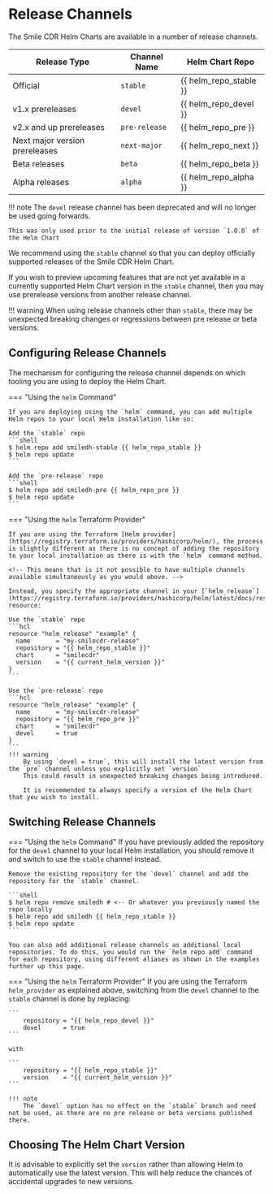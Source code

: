 # Release Channels

The Smile CDR Helm Charts are available in a number of release channels.

| Release Type | Channel Name | Helm Chart Repo |
| ------------ | ------------ | --------------- |
| Official | `stable` | {{ helm_repo_stable }} |
| v1.x prereleases | `devel` | {{ helm_repo_devel }} |
| v2.x and up prereleases | `pre-release` | {{ helm_repo_pre }} |
| Next major version prereleases | `next-major` | {{ helm_repo_next }} |
| Beta releases | `beta` | {{ helm_repo_beta }} |
| Alpha releases | `alpha` | {{ helm_repo_alpha }} |

!!! note
    The `devel` release channel has been deprecated and will no longer be used going forwards.

    This was only used prior to the initial release of version `1.0.0` of the Helm Chart

We recommend using the `stable` channel so that you can deploy officially supported releases of the Smile CDR Helm Chart.

If you wish to preview upcoming features that are not yet available in a currently supported Helm Chart version in the `stable` channel, then you may use prerelease versions from another release channel.

!!! warning
    When using release channels other than `stable`, there may be unexpected breaking changes or regressions between pre release or beta versions.

## Configuring Release Channels

The mechanism for configuring the release channel depends on which tooling you are using to deploy the Helm Chart.

=== "Using the `helm` Command"

    If you are deploying using the `helm` command, you can add multiple Helm repos to your local Helm installation like so:

    Add the `stable` repo
    ```shell
    $ helm repo add smiledh-stable {{ helm_repo_stable }}
    $ helm repo update
    ```

    Add the `pre-release` repo
    ```shell
    $ helm repo add smiledh-pre {{ helm_repo_pre }}
    $ helm repo update
    ```

=== "Using the `helm` Terraform Provider"

    If you are using the Terraform [Helm provider](https://registry.terraform.io/providers/hashicorp/helm/), the process is slightly different as there is no concept of adding the repository to your local installation as there is with the `helm` command method.

    <!-- This means that is it not possible to have multiple channels available simultaneously as you would above. -->

    Instead, you specify the appropriate channel in your [`helm_release`](https://registry.terraform.io/providers/hashicorp/helm/latest/docs/resources/release) resource:

    Use the `stable` repo
    ```hcl
    resource "helm_release" "example" {
      name       = "my-smilecdr-release"
      repository = "{{ helm_repo_stable }}"
      chart      = "smilecdr"
      version    = "{{ current_helm_version }}"
    }
    ```

    Use the `pre-release` repo
    ```hcl
    resource "helm_release" "example" {
      name       = "my-smilecdr-release"
      repository = "{{ helm_repo_pre }}"
      chart      = "smilecdr"
      devel      = true
    }
    ```
    !!! warning
        By using `devel = true`, this will install the latest version from the `pre` channel unless you explicitly set `version`
        This could result in unexpected breaking changes being introduced.

        It is recommended to always specify a version of the Helm Chart that you wish to install.

## Switching Release Channels

=== "Using the `helm` Command"
    If you have previously added the repository for the `devel` channel to your local Helm installation, you should remove it and switch to use the `stable` channel instead.

    Remove the existing repository for the `devel` channel and add the repository for the `stable` channel.

    ```shell
    $ helm repo remove smiledh # <-- Or whatever you previously named the repo locally
    $ helm repo add smiledh {{ helm_repo_stable }}
    $ helm repo update
    ```

    You can also add additional release channels as additional local repositories. To do this, you would run the `helm repo add` command for each repository, using different aliases as shown in the examples further up this page.

=== "Using the `helm` Terraform Provider"
    If you are using the Terraform `helm_provider` as explained above, switching from the `devel` channel to the `stable` channel is done by replacing:

    ```
        repository = "{{ helm_repo_devel }}"
        devel      = true
    ```

    with

    ```
        repository = "{{ helm_repo_stable }}"
        version    = "{{ current_helm_version }}"
    ```

    !!! note
        The `devel` option has no effect on the `stable` branch and need not be used, as there are no pre release or beta versions published there.

## Choosing The Helm Chart Version

It is advisable to explicitly set the `version` rather than allowing Helm to automatically use the latest version. This will help reduce the chances of accidental upgrades to new versions.
